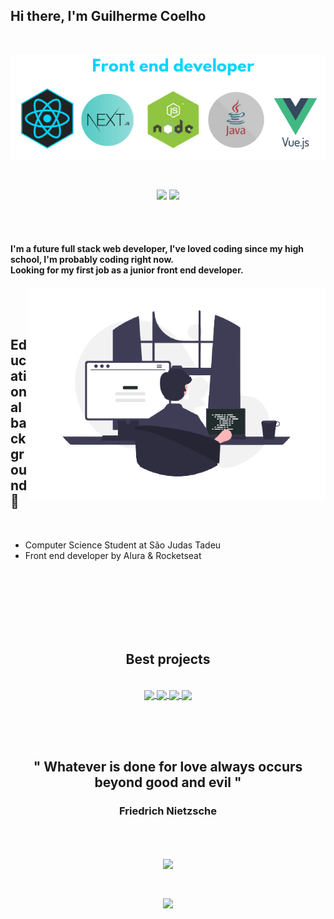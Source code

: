 <h2>Hi there, I'm Guilherme Coelho</h2>

<br>

<p align="center">
<img src="./img/frameworks.png"/>
</p>

<br>

<p align="center">
<span>
<a href='https://www.linkedin.com/in/guilherme-santos-coelho-1b7036210/' target='_blank'><img src='https://img.shields.io/badge/LinkedIn-0077B5?style=for-the-badge&logo=linkedin&logoColor=white'/></a>
</span>
<span>
<a href="https://www.instagram.com/g__coelho/"><img src="https://img.shields.io/badge/Instagram-E4405F?style=for-the-badge&logo=instagram&logoColor=white"></a>
</span>
</p>

<br>
<br>


#### I'm a future full stack web developer, I've loved coding since my high school, I'm probably coding right now. <br>Looking for my first job as a junior front end developer.

<img src="./img/just_guy_coding.png" align="right" height="340"/>


<br><br><br>

## Educational background 📒

<br>

* Computer Science Student at São Judas Tadeu
* Front end developer by Alura & Rocketseat

<br><br><br><br><br><br>

<h2 align="center">Best projects</h2>

<br>

<div align="center">
<a href="https://github.com/GuiCoelho-S/BoostYourself" target="_blank">
  <img align="center" src="https://github-readme-stats.vercel.app/api/pin/?username=GuiCoelho-S&repo=BoostYourself&theme=github_dark" />
</a>
<a href="https://github.com/GuiCoelho-S/ReactMusic" target="_blank">
  <img align="center" src="https://github-readme-stats.vercel.app/api/pin/?username=GuiCoelho-S&repo=ReactMusic&theme=github_dark" />
</a>
<a href="https://github.com/GuiCoelho-S/Pokedex-v2-Coelho" target="_blank">
  <img align="center" src="https://github-readme-stats.vercel.app/api/pin/?username=GuiCoelho-S&repo=POkedex-v2-Coelho&theme=github_dark" />
</a>
<a href="https://github.com/GuiCoelho-S/Street-Market" target="_blank">
  <img align="center" src="https://github-readme-stats.vercel.app/api/pin/?username=GuiCoelho-S&repo=Street-Market&theme=github_dark" />
</a>
</div>

<br><br><br>


<h2 align="center">" Whatever is done for love always occurs beyond good and evil "</h2>
<h3 align="center">Friedrich Nietzsche</h3>

<br><br>

<p align="center">
<img src="https://github-readme-stats.vercel.app/api?username=GuiCoelho-S&show_icons=true&theme=tokyonight" align="center"/>
</p>
<br>

<p align="center">
<a href="https://github.com/anuraghazra/github-readme-stats&theme=omni"><img align="center" src="https://github-readme-stats.vercel.app/api/top-langs/?username=GuiCoelho-S&layout=compact&langs_count=8"/></a>
</p>
